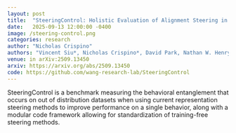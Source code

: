 ```yaml
---
layout: post
title:  "SteeringControl: Holistic Evaluation of Alignment Steering in LLMs"
date:   2025-09-13 12:00:00 -0400
image: /steering-control.png
categories: research
author: "Nicholas Crispino"
authors: "Vincent Siu*, Nicholas Crispino*, David Park, Nathan W. Henry, Zhun Wang, Yang Liu, Dawn Song, Chenguang Wang"
venue: in arXiv:2509.13450
arxiv: https://arxiv.org/abs/2509.13450
code: https://github.com/wang-research-lab/SteeringControl
---
```


SteeringControl is a benchmark measuring the behavioral entanglement that occurs on out of distribution datasets when using current representation steering methods to improve performance on a single behavior, along with a modular code framework allowing for standardization of training-free steering methods.